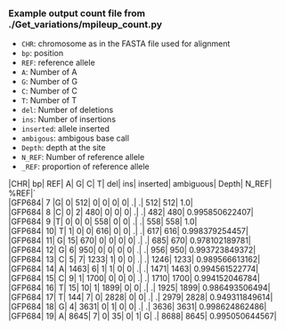 ### Example output count file from ./Get_variations/mpileup_count.py 
* `CHR`: chromosome as in the FASTA file used for alignment
* `bp`: position
* `REF`: reference allele
* `A`: Number of A
* `G`: Number of G
* `C`: Number of C
* `T`: Number of T
* `del`: Number of deletions
* `ins`: Number of insertions
* `inserted`: allele inserted
* `ambigous`: ambigous base call
* `Depth`: depth at the site
* `N_REF`: Number of reference allele
* `_REF`: proportion of reference allele

|CHR|	bp|	REF|	A|	G|	C|	T|	del|	ins|	inserted|	ambiguous|	Depth|	N_REF|	%REF|`<br/>
|GFP684|	7	|G|	0|	512|	0|	0|	0|	0|	.|	.|	512|	512|	1.0|<br/>
|GFP684|	8	|C|	0|	2|	480|	0|	0|	0|	.|	.|	482|	480|	0.995850622407|<br/>
|GFP684|	9	|T|	0|	0|	0|	558|	0|	0|	.|	.|	558|	558|	1.0|<br/>
|GFP684|	10|	T|	1|	0|	0|	616|	0|	0|	.|	.|	617|	616|	0.998379254457|<br/>
|GFP684|	11|	G|	15|	670|	0|	0|	0|	0|	.|	.|	685|	670|	0.978102189781|<br/>
|GFP684|	12|	G|	6|	950|	0|	0|	0|	0|	.|	.|	956|	950|	0.993723849372|<br/>
|GFP684|	13|	C|	5|	7|	1233|	1|	0|	0|	.|	.|	1246|	1233|	0.989566613162|<br/>
|GFP684|	14|	A|	1463|	6|	1|	1|	0|	0|	.|	.|	1471|	1463|	0.994561522774|<br/>
|GFP684|	15|	C|	9|	1|	1700|	0|	0|	0|	.|	.|	1710|	1700|	0.994152046784|<br/>
|GFP684|	16|	T|	15|	10|	1|	1899|	0|	0|	.|	.|	1925|	1899|	0.986493506494|<br/>
|GFP684|	17|	T|	144|	7|	0|	2828|	0|	0|	.|	.|	2979|	2828|	0.949311849614|<br/>
|GFP684|	18|	G|	4|	3631|	0|	1|	0|	0|	.|	.|	3636|	3631|	0.998624862486|<br/>
|GFP684|	19|	A|	8645|	7|	0|	35|	0|	1|	G|	.|	8688|	8645|	0.995050644567|<br/>
